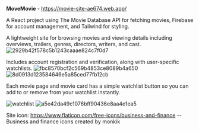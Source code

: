 **MoveMovie** - https://movie-site-ae674.web.app/

A React project using The Movie Database API for fetching movies, Firebase for account management, and Tailwind for styling.

A lightweight site for browsing movies and viewing details including overviews, trailers, genres, directors, writers, and cast.
![2929b42f578c5b1243caaae824c7f0d7](https://github.com/user-attachments/assets/fb7550a9-49d3-49e0-b9fd-f04d8b7da1bd)

Includes account registration and verification, along with user-specific watchlists.
![fbc8570bcf2c569b4853ce8089b4a650](https://github.com/user-attachments/assets/f56128d9-3007-4128-830a-94f52c6448b9) ![8d0913d123584646e5a85ced77fb12cb](https://github.com/user-attachments/assets/be5bc7d3-5773-46f9-9ce5-f4ef8c9785db)

Each movie page and movie card has a simple watchlist button so you can add to or remove from your watchlist instantly.

![watchlist](https://github.com/user-attachments/assets/0b558e40-8927-4a38-937d-a4e1d12dc4ae)
![a5e42da49c1076bff90436e8aa4e1ea5](https://github.com/user-attachments/assets/84058cbb-f39b-4425-b1f9-c07a45842e32)


Site icon: https://www.flaticon.com/free-icons/business-and-finance -- Business and finance icons created by monkik
